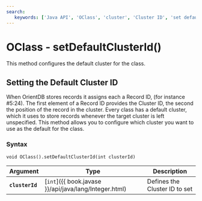```yaml
---
search:
   keywords: ['Java API', 'OClass', 'cluster', 'Cluster ID', 'set default cluster id', 'setDefaultClusterId']
---
```


# OClass - setDefaultClusterId()

This method configures the default cluster for the class.

## Setting the Default Cluster ID

When OrientDB stores records it assigns each a Record ID, (for instance #5:24).  The first element of a Record ID provides the Cluster ID, the second the position of the record in the cluster.  Every class has a default cluster, which it uses to store records whenever the target cluster is left unspecified.  This method allows you to configure which cluster you want to use as the default for the class. 

### Syntax

```
void OClass().setDefaultClusterId(int clusterId)
```

| Argument | Type | Description |
|---|---|---|
| **`clusterId`** | [`int`]({{ book.javase }}/api/java/lang/Integer.html) | Defines the Cluster ID to set |

